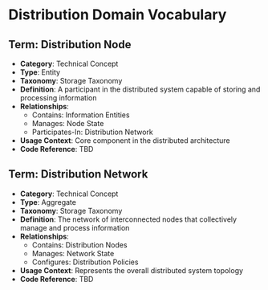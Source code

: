# Distribution Domain Vocabulary

## Term: Distribution Node
- **Category**: Technical Concept
- **Type**: Entity
- **Taxonomy**: Storage Taxonomy
- **Definition**: A participant in the distributed system capable of storing and processing information
- **Relationships**:
  * Contains: Information Entities
  * Manages: Node State
  * Participates-In: Distribution Network
- **Usage Context**: Core component in the distributed architecture
- **Code Reference**: TBD

## Term: Distribution Network
- **Category**: Technical Concept
- **Type**: Aggregate
- **Taxonomy**: Storage Taxonomy
- **Definition**: The network of interconnected nodes that collectively manage and process information
- **Relationships**:
  * Contains: Distribution Nodes
  * Manages: Network State
  * Configures: Distribution Policies
- **Usage Context**: Represents the overall distributed system topology
- **Code Reference**: TBD 